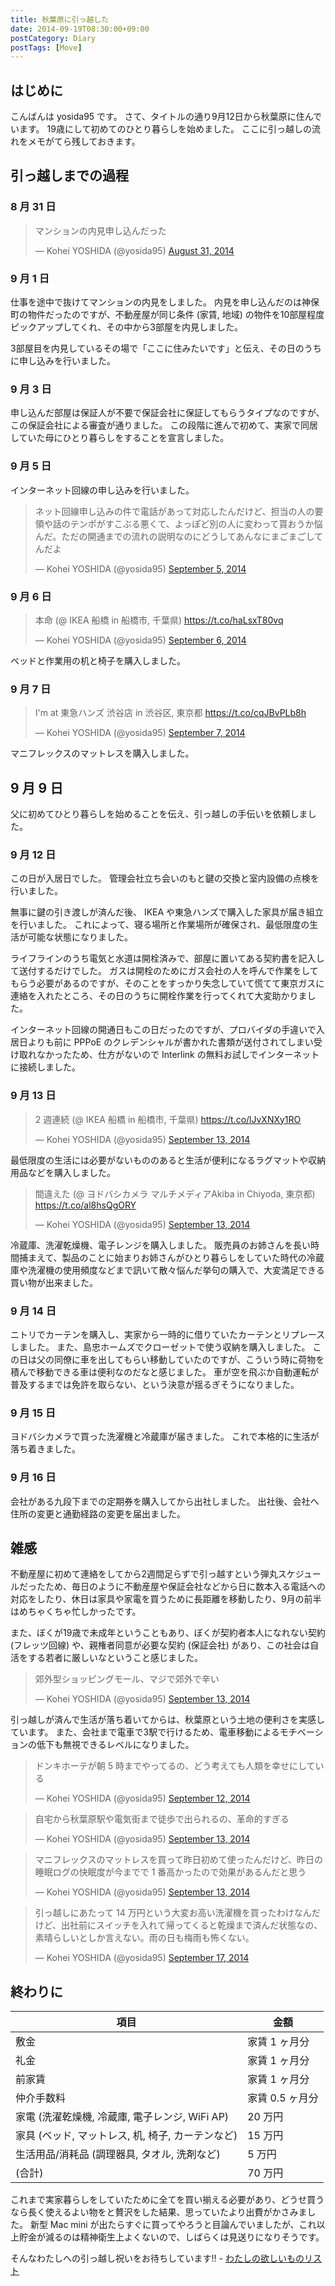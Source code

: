 ```yaml
---
title: 秋葉原に引っ越した
date: 2014-09-19T08:30:00+09:00
postCategory: Diary
postTags: [Move]
---
```


## はじめに

こんばんは yosida95 です。
さて、タイトルの通り9月12日から秋葉原に住んでいます。
19歳にして初めてのひとり暮らしを始めました。
ここに引っ越しの流れをメモがてら残しておきます。

## 引っ越しまでの過程

### 8 月 31 日

<blockquote class="twitter-tweet" lang="en"><p lang="ja" dir="ltr">マンションの内見申し込んだった</p>&mdash; Kohei YOSHIDA (@yosida95) <a href="https://twitter.com/yosida95/status/505993706474708992">August 31, 2014</a></blockquote>

### 9 月 1 日

仕事を途中で抜けてマンションの内見をしました。
内見を申し込んだのは神保町の物件だったのですが、不動産屋が同じ条件 (家賃, 地域) の物件を10部屋程度ピックアップしてくれ、その中から3部屋を内見しました。

3部屋目を内見しているその場で「ここに住みたいです」と伝え、その日のうちに申し込みを行いました。

### 9 月 3 日

申し込んだ部屋は保証人が不要で保証会社に保証してもらうタイプなのですが、この保証会社による審査が通りました。
この段階に進んで初めて、実家で同居していた母にひとり暮らしをすることを宣言しました。

### 9 月 5 日

インターネット回線の申し込みを行いました。

<blockquote class="twitter-tweet" lang="en"><p lang="ja" dir="ltr">ネット回線申し込みの件で電話があって対応したんだけど、担当の人の要領や話のテンポがすこぶる悪くて、よっぽど別の人に変わって貰おうか悩んだ。ただの開通までの流れの説明なのにどうしてあんなにまごまごしてんだよ</p>&mdash; Kohei YOSHIDA (@yosida95) <a href="https://twitter.com/yosida95/status/507739057611214849">September 5, 2014</a></blockquote>

### 9 月 6 日

<blockquote class="twitter-tweet" lang="en"><p lang="ja" dir="ltr">本命 (@ IKEA 船橋 in 船橋市, 千葉県) <a href="https://t.co/haLsxT80vq">https://t.co/haLsxT80vq</a></p>&mdash; Kohei YOSHIDA (@yosida95) <a href="https://twitter.com/yosida95/status/508147562386182144">September 6, 2014</a></blockquote>

ベッドと作業用の机と椅子を購入しました。

### 9 月 7 日

<blockquote class="twitter-tweet" lang="en"><p lang="ja" dir="ltr">I&#39;m at 東急ハンズ 渋谷店 in 渋谷区, 東京都 <a href="https://t.co/cqJBvPLb8h">https://t.co/cqJBvPLb8h</a></p>&mdash; Kohei YOSHIDA (@yosida95) <a href="https://twitter.com/yosida95/status/508531775836934144">September 7, 2014</a></blockquote>

マニフレックスのマットレスを購入しました。

## 9 月 9 日

父に初めてひとり暮らしを始めることを伝え、引っ越しの手伝いを依頼しました。

### 9 月 12 日

この日が入居日でした。
管理会社立ち会いのもと鍵の交換と室内設備の点検を行いました。

無事に鍵の引き渡しが済んだ後、 IKEA や東急ハンズで購入した家具が届き組立を行いました。
これによって、寝る場所と作業場所が確保され、最低限度の生活が可能な状態になりました。

ライフラインのうち電気と水道は開栓済みで、部屋に置いてある契約書を記入して送付するだけでした。
ガスは開栓のためにガス会社の人を呼んで作業をしてもらう必要があるのですが、そのことをすっかり失念していて慌てて東京ガスに連絡を入れたところ、その日のうちに開栓作業を行ってくれて大変助かりました。

インターネット回線の開通日もこの日だったのですが、プロバイダの手違いで入居日よりも前に PPPoE のクレデンシャルが書かれた書類が送付されてしまい受け取れなかったため、仕方がないので Interlink の無料お試しでインターネットに接続しました。

### 9 月 13 日

<blockquote class="twitter-tweet" lang="en"><p lang="ja" dir="ltr">2 週連続 (@ IKEA 船橋 in 船橋市, 千葉県) <a href="https://t.co/lJvXNXy1RO">https://t.co/lJvXNXy1RO</a></p>&mdash; Kohei YOSHIDA (@yosida95) <a href="https://twitter.com/yosida95/status/510674100734668800">September 13, 2014</a></blockquote>

最低限度の生活には必要がないもののあると生活が便利になるラグマットや収納用品などを購入しました。

<blockquote class="twitter-tweet" lang="en"><p lang="ja" dir="ltr">間違えた (@ ヨドバシカメラ マルチメディアAkiba in Chiyoda, 東京都) <a href="https://t.co/al8hsQgORY">https://t.co/al8hsQgORY</a></p>&mdash; Kohei YOSHIDA (@yosida95) <a href="https://twitter.com/yosida95/status/510737587255148544">September 13, 2014</a></blockquote>

冷蔵庫、洗濯乾燥機、電子レンジを購入しました。
販売員のお姉さんを長い時間捕まえて、製品のことに始まりお姉さんがひとり暮らしをしていた時代の冷蔵庫や洗濯機の使用頻度などまで訊いて散々悩んだ挙句の購入で、大変満足できる買い物が出来ました。

### 9 月 14 日

ニトリでカーテンを購入し、実家から一時的に借りていたカーテンとリプレースしました。
また、島忠ホームズでクローゼットで使う収納を購入しました。
この日は父の同僚に車を出してもらい移動していたのですが、こういう時に荷物を積んで移動できる車は便利なのだなと感じました。
車が空を飛ぶか自動運転が普及するまでは免許を取らない、という決意が揺るぎそうになりました。

### 9 月 15 日

ヨドバシカメラで買った洗濯機と冷蔵庫が届きました。
これで本格的に生活が落ち着きました。

### 9 月 16 日

会社がある九段下までの定期券を購入してから出社しました。
出社後、会社へ住所の変更と通勤経路の変更を届出ました。

## 雑感

不動産屋に初めて連絡をしてから2週間足らずで引っ越すという弾丸スケジュールだったため、毎日のように不動産屋や保証会社などから日に数本入る電話への対応をしたり、休日は家具や家電を買うために長距離を移動したり、9月の前半はめちゃくちゃ忙しかったです。

また、ぼくが19歳で未成年ということもあり、ぼくが契約者本人になれない契約 (フレッツ回線) や、親権者同意が必要な契約 (保証会社) があり、この社会は自活をする若者に厳しいなということ感じました。

<blockquote class="twitter-tweet" lang="en"><p lang="ja" dir="ltr">郊外型ショッピングモール、マジで郊外で辛い</p>&mdash; Kohei YOSHIDA (@yosida95) <a href="https://twitter.com/yosida95/status/510670943018942465">September 13, 2014</a></blockquote>

引っ越しが済んで生活が落ち着いてからは、秋葉原という土地の便利さを実感しています。
また、会社まで電車で3駅で行けるため、電車移動によるモチベーションの低下も無視できるレベルになりました。

<blockquote class="twitter-tweet" lang="en"><p lang="ja" dir="ltr">ドンキホーテが朝 5 時までやってるの、どう考えても人類を幸せにしている</p>&mdash; Kohei YOSHIDA (@yosida95) <a href="https://twitter.com/yosida95/status/510436248809271297">September 12, 2014</a></blockquote>
<blockquote class="twitter-tweet" lang="en"><p lang="ja" dir="ltr">自宅から秋葉原駅や電気街まで徒歩で出られるの、革命的すぎる</p>&mdash; Kohei YOSHIDA (@yosida95) <a href="https://twitter.com/yosida95/status/510629226903384064">September 13, 2014</a></blockquote>
<blockquote class="twitter-tweet" lang="en"><p lang="ja" dir="ltr">マニフレックスのマットレスを買って昨日初めて使ったんだけど、昨日の睡眠ログの快眠度が今までで 1 番高かったので効果があるんだと思う</p>&mdash; Kohei YOSHIDA (@yosida95) <a href="https://twitter.com/yosida95/status/510620783169658880">September 13, 2014</a></blockquote>
<blockquote class="twitter-tweet" lang="en"><p lang="ja" dir="ltr">引っ越しにあたって 14 万円という大変お高い洗濯機を買ったわけなんだけど、出社前にスイッチを入れて帰ってくると乾燥まで済んだ状態なの、素晴らしいとしか言えない。雨の日も梅雨も怖くない。</p>&mdash; Kohei YOSHIDA (@yosida95) <a href="https://twitter.com/yosida95/status/512150772511805440">September 17, 2014</a></blockquote>

## 終わりに

| 項目                                              | 金額            |
| ------------------------------------------------- | --------------- |
| 敷金                                              | 家賃 1 ヶ月分   |
| 礼金                                              | 家賃 1 ヶ月分   |
| 前家賃                                            | 家賃 1 ヶ月分   |
| 仲介手数料                                        | 家賃 0.5 ヶ月分 |
| 家電 (洗濯乾燥機, 冷蔵庫, 電子レンジ, WiFi AP)    | 20 万円         |
| 家具 (ベッド, マットレス, 机, 椅子, カーテンなど) | 15 万円         |
| 生活用品/消耗品 (調理器具, タオル, 洗剤など)      | 5 万円          |
| (合計)                                            | 70 万円         |

これまで実家暮らしをしていたために全てを買い揃える必要があり、どうせ買うなら長く使えるよい物をと贅沢をした結果、思っていたより出費がかさみました。
新型 Mac mini が出たらすぐに買ってやろうと目論んでいましたが、これ以上貯金が減るのは精神衛生上よくないので、しばらくは見送りになりそうです。

そんなわたしへの引っ越し祝いをお待ちしています!! - [わたしの欲しいものリスト](http://www.amazon.co.jp/registry/wishlist/3B4Y3FGMQHMV5?sort=priority)
